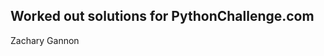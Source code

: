 Worked out solutions for PythonChallenge.com
--------------------------------------------

Zachary Gannon
